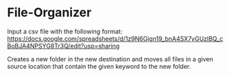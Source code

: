 # File-Organizer

Input a csv file with the following format: https://docs.google.com/spreadsheets/d/1z9N6Gjgn19_bnA4SX7yGUzlBQ_cBoBJA4NPSYG8Tr3Q/edit?usp=sharing 

Creates a new folder in the new destination and moves all files in a given source location that contain the given keyword to the new folder.
